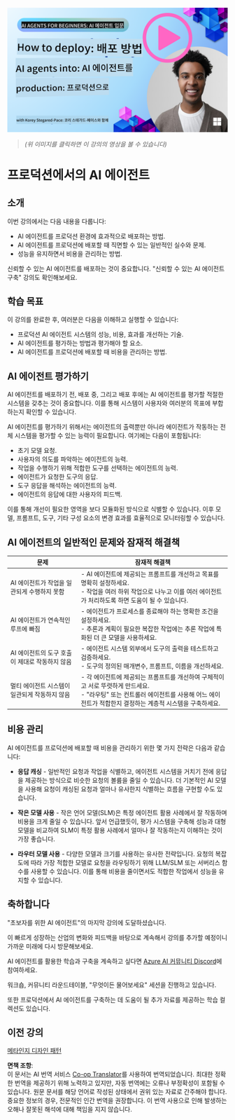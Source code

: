 <!--
CO_OP_TRANSLATOR_METADATA:
{
  "original_hash": "44013a98d980c8b92d4b814dc49b545d",
  "translation_date": "2025-03-28T13:55:57+00:00",
  "source_file": "10-ai-agents-production\\README.md",
  "language_code": "ko"
}
-->
[![AI Agents In Production](../../../translated_images/lesson-10-thumbnail.0b68f4240618b3d5b26693b78cf2cf0a8b36131b50bb08daf91d548cecc87424.ko.png)](https://youtu.be/l4TP6IyJxmQ?si=IvCW3cbw0NJ2mUMV)

> _(위 이미지를 클릭하면 이 강의의 영상을 볼 수 있습니다)_

# 프로덕션에서의 AI 에이전트

## 소개

이번 강의에서는 다음 내용을 다룹니다:

- AI 에이전트를 프로덕션 환경에 효과적으로 배포하는 방법.
- AI 에이전트를 프로덕션에 배포할 때 직면할 수 있는 일반적인 실수와 문제.
- 성능을 유지하면서 비용을 관리하는 방법.

신뢰할 수 있는 AI 에이전트를 배포하는 것이 중요합니다. "신뢰할 수 있는 AI 에이전트 구축" 강의도 확인해보세요.

## 학습 목표

이 강의를 완료한 후, 여러분은 다음을 이해하고 실행할 수 있습니다:

- 프로덕션 AI 에이전트 시스템의 성능, 비용, 효과를 개선하는 기술.
- AI 에이전트를 평가하는 방법과 평가해야 할 요소.
- AI 에이전트를 프로덕션에 배포할 때 비용을 관리하는 방법.

## AI 에이전트 평가하기

AI 에이전트를 배포하기 전, 배포 중, 그리고 배포 후에는 AI 에이전트를 평가할 적절한 시스템을 갖추는 것이 중요합니다. 이를 통해 시스템이 사용자와 여러분의 목표에 부합하는지 확인할 수 있습니다.

AI 에이전트를 평가하기 위해서는 에이전트의 출력뿐만 아니라 에이전트가 작동하는 전체 시스템을 평가할 수 있는 능력이 필요합니다. 여기에는 다음이 포함됩니다:

- 초기 모델 요청.
- 사용자의 의도를 파악하는 에이전트의 능력.
- 작업을 수행하기 위해 적합한 도구를 선택하는 에이전트의 능력.
- 에이전트가 요청한 도구의 응답.
- 도구 응답을 해석하는 에이전트의 능력.
- 에이전트의 응답에 대한 사용자의 피드백.

이를 통해 개선이 필요한 영역을 보다 모듈화된 방식으로 식별할 수 있습니다. 이후 모델, 프롬프트, 도구, 기타 구성 요소의 변경 효과를 효율적으로 모니터링할 수 있습니다.

## AI 에이전트의 일반적인 문제와 잠재적 해결책

| **문제**                                       | **잠재적 해결책**                                                                                                                                                                                                      |
| ---------------------------------------------- | --------------------------------------------------------------------------------------------------------------------------------------------------------------------------------------------------------------------- |
| AI 에이전트가 작업을 일관되게 수행하지 못함    | - AI 에이전트에 제공되는 프롬프트를 개선하고 목표를 명확히 설정하세요.<br>- 작업을 여러 하위 작업으로 나누고 이를 여러 에이전트가 처리하도록 하면 도움이 될 수 있습니다.                                                |
| AI 에이전트가 연속적인 루프에 빠짐             | - 에이전트가 프로세스를 종료해야 하는 명확한 조건을 설정하세요.<br>- 추론과 계획이 필요한 복잡한 작업에는 추론 작업에 특화된 더 큰 모델을 사용하세요.                                                                 |
| AI 에이전트의 도구 호출이 제대로 작동하지 않음 | - 에이전트 시스템 외부에서 도구의 출력을 테스트하고 검증하세요.<br>- 도구의 정의된 매개변수, 프롬프트, 이름을 개선하세요.                                                                                             |
| 멀티 에이전트 시스템이 일관되게 작동하지 않음  | - 각 에이전트에 제공되는 프롬프트를 개선하여 구체적이고 서로 뚜렷하게 만드세요.<br>- "라우팅" 또는 컨트롤러 에이전트를 사용해 어느 에이전트가 적합한지 결정하는 계층적 시스템을 구축하세요.                             |

## 비용 관리

AI 에이전트를 프로덕션에 배포할 때 비용을 관리하기 위한 몇 가지 전략은 다음과 같습니다:

- **응답 캐싱** - 일반적인 요청과 작업을 식별하고, 에이전트 시스템을 거치기 전에 응답을 제공하는 방식으로 비슷한 요청의 볼륨을 줄일 수 있습니다. 더 기본적인 AI 모델을 사용해 요청이 캐싱된 요청과 얼마나 유사한지 식별하는 흐름을 구현할 수도 있습니다.

- **작은 모델 사용** - 작은 언어 모델(SLM)은 특정 에이전트 활용 사례에서 잘 작동하며 비용을 크게 줄일 수 있습니다. 앞서 언급했듯이, 평가 시스템을 구축해 성능과 대형 모델을 비교하여 SLM이 특정 활용 사례에서 얼마나 잘 작동하는지 이해하는 것이 가장 좋습니다.

- **라우터 모델 사용** - 다양한 모델과 크기를 사용하는 유사한 전략입니다. 요청의 복잡도에 따라 가장 적합한 모델로 요청을 라우팅하기 위해 LLM/SLM 또는 서버리스 함수를 사용할 수 있습니다. 이를 통해 비용을 줄이면서도 적합한 작업에서 성능을 유지할 수 있습니다.

## 축하합니다

"초보자를 위한 AI 에이전트"의 마지막 강의에 도달하셨습니다.

이 빠르게 성장하는 산업의 변화와 피드백을 바탕으로 계속해서 강의를 추가할 예정이니 가까운 미래에 다시 방문해보세요.

AI 에이전트를 활용한 학습과 구축을 계속하고 싶다면 <a href="https://discord.gg/kzRShWzttr" target="_blank">Azure AI 커뮤니티 Discord</a>에 참여하세요.

워크숍, 커뮤니티 라운드테이블, "무엇이든 물어보세요" 세션을 진행하고 있습니다.

또한 프로덕션에서 AI 에이전트를 구축하는 데 도움이 될 추가 자료를 제공하는 학습 컬렉션도 있습니다.

## 이전 강의

[메타인지 디자인 패턴](../09-metacognition/README.md)

**면책 조항**:  
이 문서는 AI 번역 서비스 [Co-op Translator](https://github.com/Azure/co-op-translator)를 사용하여 번역되었습니다. 최대한 정확한 번역을 제공하기 위해 노력하고 있지만, 자동 번역에는 오류나 부정확성이 포함될 수 있습니다. 원문 문서를 해당 언어로 작성된 상태에서 권위 있는 자료로 간주해야 합니다. 중요한 정보의 경우, 전문적인 인간 번역을 권장합니다. 이 번역 사용으로 인해 발생하는 오해나 잘못된 해석에 대해 책임을 지지 않습니다.